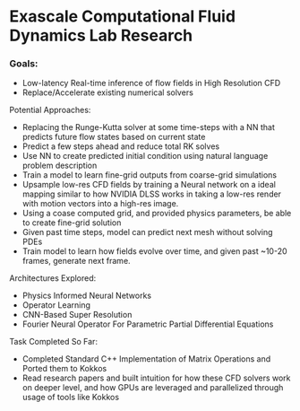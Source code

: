 # Exascale Computational Fluid Dynamics Lab Research

### Goals:
- Low-latency Real-time inference of flow fields in High Resolution CFD
- Replace/Accelerate existing numerical solvers

Potential Approaches:
- Replacing the Runge-Kutta solver at some time-steps with a NN that predicts future flow states based on current state
- Predict a few steps ahead and reduce total RK solves
- Use NN to create predicted initial condition using natural language problem description
- Train a model to learn fine-grid outputs from coarse-grid simulations
- Upsample low-res CFD fields by training a Neural network on a ideal mapping similar to how NVIDIA DLSS works in taking a low-res render with motion vectors into a high-res image. 
- Using a coase computed grid, and provided physics parameters, be able to create fine-grid solution
- Given past time steps, model can predict next mesh without solving PDEs
- Train model to learn  how fields evolve over time, and given past ~10-20 frames, generate next frame.

Architectures Explored:
- Physics Informed Neural Networks
- Operator Learning
- CNN-Based Super Resolution
- Fourier Neural Operator For Parametric Partial Differential Equations

Task Completed So Far:
- Completed Standard C++ Implementation of Matrix Operations and Ported them to Kokkos
- Read research papers and built intuition for how these CFD solvers work on deeper level, and how GPUs are leveraged and parallelized through usage of tools like Kokkos
